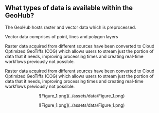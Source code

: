 ## What types of data is available within the GeoHub?

The GeoHub hosts raster and vector data which is preprocessed.

Vector data comprises of point, lines and polygon layers

Raster data acquired from different sources have been converted to Cloud Optimized GeoTiffs (COG) which allows users to stream just the portion of data that it needs, improving processing times and creating real-time workflows previously not possible.

Raster data acquired from different sources have been converted to Cloud Optimized GeoTiffs (COG) which allows users to stream just the portion of data that it needs, improving processing times and creating real-time workflows previously not possible.

<center> ![Figure_1.png](../assets/data/Figure_1.png)</p>

<center> ![Figure_1.png](../assets/data/Figure_1.png)</p>
